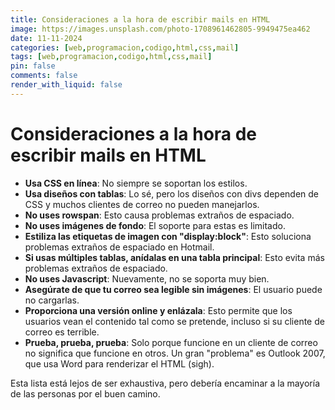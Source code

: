```yaml
---
title: Consideraciones a la hora de escribir mails en HTML
image: https://images.unsplash.com/photo-1708961462805-9949475ea462
date: 11-11-2024
categories: [web,programacion,codigo,html,css,mail]
tags: [web,programacion,codigo,html,css,mail]
pin: false
comments: false
render_with_liquid: false
---
```


# Consideraciones a la hora de escribir mails en HTML

- **Usa CSS en línea**: No siempre se soportan los estilos.
- **Usa diseños con tablas**: Lo sé, pero los diseños con divs dependen de CSS y muchos clientes de correo no pueden manejarlos.
- **No uses rowspan**: Esto causa problemas extraños de espaciado.
- **No uses imágenes de fondo**: El soporte para estas es limitado.
- **Estiliza las etiquetas de imagen con "display:block"**: Esto soluciona problemas extraños de espaciado en Hotmail.
- **Si usas múltiples tablas, anídalas en una tabla principal**: Esto evita más problemas extraños de espaciado.
- **No uses Javascript**: Nuevamente, no se soporta muy bien.
- **Asegúrate de que tu correo sea legible sin imágenes**: El usuario puede no cargarlas.
- **Proporciona una versión online y enlázala**: Esto permite que los usuarios vean el contenido tal como se pretende, incluso si su cliente de correo es terrible.
- **Prueba, prueba, prueba**: Solo porque funcione en un cliente de correo no significa que funcione en otros. Un gran "problema" es Outlook 2007, que usa Word para renderizar el HTML (sigh).

Esta lista está lejos de ser exhaustiva, pero debería encaminar a la mayoría de las personas por el buen camino.
